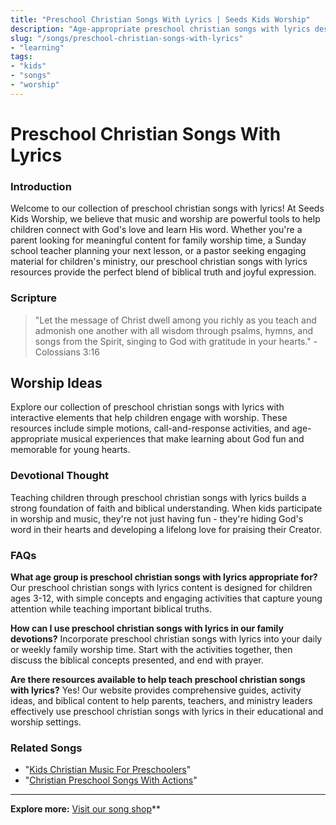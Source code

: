 ```yaml
---
title: "Preschool Christian Songs With Lyrics | Seeds Kids Worship"
description: "Age-appropriate preschool christian songs with lyrics designed for young children. Early faith development through music and movement."
slug: "/songs/preschool-christian-songs-with-lyrics"
- "learning"
tags:
- "kids"
- "songs"
- "worship"
---
```


# Preschool Christian Songs With Lyrics

### Introduction

Welcome to our collection of preschool christian songs with lyrics! At Seeds Kids Worship, we believe that music and worship are powerful tools to help children connect with God's love and learn His word. Whether you're a parent looking for meaningful content for family worship time, a Sunday school teacher planning your next lesson, or a pastor seeking engaging material for children's ministry, our preschool christian songs with lyrics resources provide the perfect blend of biblical truth and joyful expression.

### Scripture

> "Let the message of Christ dwell among you richly as you teach and admonish one another with all wisdom through psalms, hymns, and songs from the Spirit, singing to God with gratitude in your hearts." - Colossians 3:16

## Worship Ideas

Explore our collection of preschool christian songs with lyrics with interactive elements that help children engage with worship. These resources include simple motions, call-and-response activities, and age-appropriate musical experiences that make learning about God fun and memorable for young hearts.

### Devotional Thought

Teaching children through preschool christian songs with lyrics builds a strong foundation of faith and biblical understanding. When kids participate in worship and music, they're not just having fun - they're hiding God's word in their hearts and developing a lifelong love for praising their Creator.

### FAQs

**What age group is preschool christian songs with lyrics appropriate for?**
Our preschool christian songs with lyrics content is designed for children ages 3-12, with simple concepts and engaging activities that capture young attention while teaching important biblical truths.

**How can I use preschool christian songs with lyrics in our family devotions?**
Incorporate preschool christian songs with lyrics into your daily or weekly family worship time. Start with the activities together, then discuss the biblical concepts presented, and end with prayer.

**Are there resources available to help teach preschool christian songs with lyrics?**
Yes! Our website provides comprehensive guides, activity ideas, and biblical content to help parents, teachers, and ministry leaders effectively use preschool christian songs with lyrics in their educational and worship settings.

### Related Songs

- "[Kids Christian Music For Preschoolers](/songs/kids-christian-music-for-preschoolers/)"
- "[Christian Preschool Songs With Actions](/songs/christian-preschool-songs-with-actions/)"

---

**Explore more:** [Visit our song shop](https://seedskidsworship.com/shop)**

<!-- Schema Markup -->
<script type="application/ld+json">
{
  "@context": "https://schema.org",
  "@type": "MusicRecording",
  "name": "Preschool Christian Songs With Lyrics",
  "byArtist": {
    "@type": "MusicGroup",
    "name": "Seeds Kids Worship"
  },
  "isFamilyFriendly": true,
  "url": "https://seedskidsworship.com/songs/preschool-christian-songs-with-lyrics/"
}
</script>